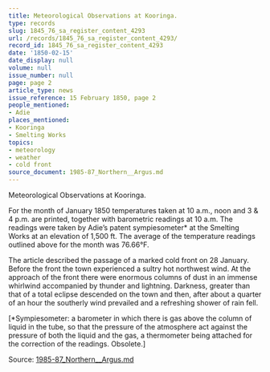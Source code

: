 ```yaml
---
title: Meteorological Observations at Kooringa.
type: records
slug: 1845_76_sa_register_content_4293
url: /records/1845_76_sa_register_content_4293/
record_id: 1845_76_sa_register_content_4293
date: '1850-02-15'
date_display: null
volume: null
issue_number: null
page: page 2
article_type: news
issue_reference: 15 February 1850, page 2
people_mentioned:
- Adie
places_mentioned:
- Kooringa
- Smelting Works
topics:
- meteorology
- weather
- cold front
source_document: 1985-87_Northern__Argus.md
---
```


Meteorological Observations at Kooringa.

For the month of January 1850 temperatures taken at 10 a.m., noon and 3 & 4 p.m. are printed, together with barometric readings at 10 a.m.  The readings were taken by Adie’s patent sympiesometer* at the Smelting Works at an elevation of 1,500 ft.  The average of the temperature readings outlined above for the month was 76.66°F.

The article described the passage of a marked cold front on 28 January.  Before the front the town experienced a sultry hot northwest wind.  At the approach of the front there were enormous columns of dust in an immense whirlwind accompanied by thunder and lightning.  Darkness, greater than that of a total eclipse descended on the town and then, after about a quarter of an hour the southerly wind prevailed and a refreshing shower of rain fell.

[*Sympiesometer: a barometer in which there is gas above the column of liquid in the tube, so that the pressure of the atmosphere act against the pressure of both the liquid and the gas, a thermometer being attached for the correction of the readings.  Obsolete.]

Source: [1985-87_Northern__Argus.md](/downloads/markdown/1985-87_Northern__Argus.md)
